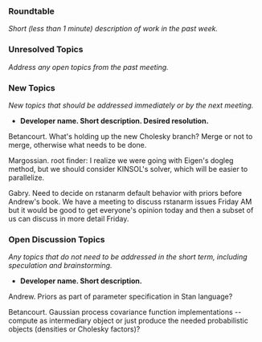 ### Roundtable
_Short (less than 1 minute) description of work in the past week._

### Unresolved Topics
_Address any open topics from the past meeting._

### New Topics
_New topics that should be addressed immediately or by the next
meeting._

* __Developer name.  Short description.  Desired resolution.__

Betancourt.  What's holding up the new Cholesky branch?  Merge or not to merge, otherwise what needs to be done.

Margossian. root finder: I realize we were going with Eigen's dogleg method, but we should consider KINSOL's solver, which will be easier to parallelize. 

Gabry. Need to decide on rstanarm default behavior with priors before Andrew's book. We have a meeting to discuss rstanarm issues Friday AM but it would be good to get everyone's opinion today and then a subset of us can discuss in more detail Friday. 

### Open Discussion Topics
_Any topics that do not need to be addressed in the short term,
including speculation and brainstorming._

* __Developer name.  Short description.__

Andrew.  Priors as part of parameter specification in Stan language?

Betancourt.  Gaussian process covariance function implementations -- compute as intermediary object or just produce the needed probabilistic objects (densities or Cholesky factors)? 